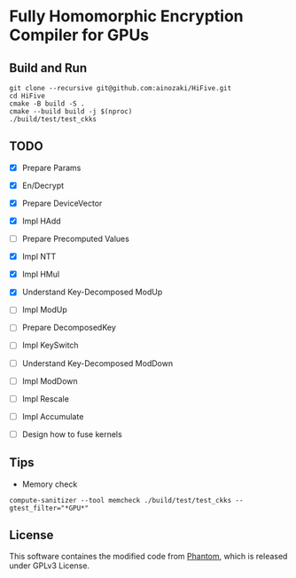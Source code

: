 # Fully Homomorphic Encryption Compiler for GPUs


## Build and Run
```
git clone --recursive git@github.com:ainozaki/HiFive.git
cd HiFive
cmake -B build -S .
cmake --build build -j $(nproc)
./build/test/test_ckks
```

## TODO
- [x] Prepare Params
- [x] En/Decrypt
- [x] Prepare DeviceVector
- [x] Impl HAdd
- [ ] Prepare Precomputed Values
- [x] Impl NTT
- [x] Impl HMul
- [x] Understand Key-Decomposed ModUp
- [ ] Impl ModUp
- [ ] Prepare DecomposedKey
- [ ] Impl KeySwitch
- [ ] Understand Key-Decomposed ModDown
- [ ] Impl ModDown
- [ ] Impl Rescale
- [ ] Impl Accumulate
- [ ] Design how to fuse kernels


## Tips
- Memory check
```
compute-sanitizer --tool memcheck ./build/test/test_ckks --gtest_filter="*GPU*"
```

## License
This software containes the modified code from [Phantom](https://github.com/encryptorion-lab/phantom-fhe), which is released under GPLv3 License.